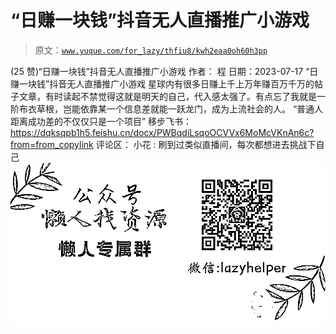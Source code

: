# “日赚一块钱”抖音无人直播推广小游戏

> 原文：[`www.yuque.com/for_lazy/thfiu8/kwh2eaa0oh60h3pp`](https://www.yuque.com/for_lazy/thfiu8/kwh2eaa0oh60h3pp)

<ne-h2 id="fd441d92" data-lake-id="fd441d92"><ne-heading-ext><ne-heading-anchor></ne-heading-anchor><ne-heading-fold></ne-heading-fold></ne-heading-ext><ne-heading-content><ne-text id="u8f872b34">(25 赞)“日赚一块钱”抖音无人直播推广小游戏</ne-text></ne-heading-content></ne-h2> <ne-p id="ue3b7f97e" data-lake-id="ue3b7f97e"><ne-text id="uf70f1d31">作者： 程</ne-text></ne-p> <ne-p id="u756ebde4" data-lake-id="u756ebde4"><ne-text id="uca3c8d7c">日期：2023-07-17</ne-text></ne-p> <ne-p id="u8268f548" data-lake-id="u8268f548"><ne-text id="ubd52a39c">“日赚一块钱”抖音无人直播推广小游戏</ne-text></ne-p> <ne-p id="uca1cfb4c" data-lake-id="uca1cfb4c"><ne-text id="u7c9af4a6">星球内有很多日赚上千上万年赚百万千万的帖子文章，有时读起不禁觉得这就是明天的自己，代入感太强了。有点忘了我就是一阶布衣草根，岂能依靠某一个信息差就能一跃龙门，成为上流社会的人。</ne-text></ne-p> <ne-p id="u129c1aa6" data-lake-id="u129c1aa6"><ne-text id="uba106c72">“普通人距离成功差的不仅仅只是一个项目”</ne-text></ne-p> <ne-p id="uefb5e12a" data-lake-id="uefb5e12a"><ne-text id="uc7e94b55">移步飞书：</ne-text></ne-p> <ne-p id="ua1c4df94" data-lake-id="ua1c4df94">[<ne-text id="u2bd76ccc">https://dqksqpb1h5.feishu.cn/docx/PWBqdiLsqoOCVVx6MoMcVKnAn6c?from=from_copylink</ne-text>](https://dqksqpb1h5.feishu.cn/docx/PWBqdiLsqoOCVVx6MoMcVKnAn6c?from=from_copylink)</ne-p> <ne-hole id="ue3ab4599" data-lake-id="ue3ab4599"><ne-card data-card-name="hr" data-card-type="block" id="S5CsL" data-event-boundary="card"><ne-p id="uc858ebfc" data-lake-id="uc858ebfc"><ne-text id="u979f4c4b">评论区：</ne-text></ne-p> <ne-p id="u42b7421f" data-lake-id="u42b7421f"><ne-text id="u616b8d70">小花 : 刷到过类似直播间，每次都想进去挑战下自己</ne-text></ne-p> <ne-p id="u4eb378aa" data-lake-id="u4eb378aa"><ne-card data-card-name="image" data-card-type="inline" id="uJ4eZ" data-event-boundary="card">![](img/894d30a529e7c37bcd3392323c99941c.png)  <ne-hole id="ua24121ff" data-lake-id="ua24121ff"><ne-card data-card-name="hr" data-card-type="block" id="MoQzh" data-event-boundary="card"></ne-card></ne-hole></ne-card></ne-p></ne-card></ne-hole>